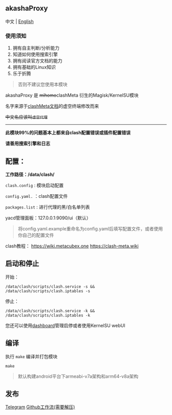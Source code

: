 ## akashaProxy

中文 | [English](./readme.md)

### 使用须知

1. 拥有自主判断/分析能力
2. 知道如何使用搜索引擎
3. 拥有阅读官方文档的能力
4. 拥有基础的Linux知识
4. 乐于折腾

> 否则不建议您使用本模块


akashaProxy 是 ~~mihomo~~clashMeta 衍生的Magisk/KernelSU模块

名字来源于[clashMeta文档](https://wiki.metacubex.one)的虚空终端修改而来

~~中文名应该叫`虚空代理`~~

---

**此模块99%的问题基本上都来自clash配置错误或插件配置错误**

**请善用搜索引擎和日志**

## 配置：

**工作路径：/data/clash/**

`clash.config` : 模块启动配置

`config.yaml.` ：clash配置文件

`packages.list` : 进行代理的黑/白名单列表

yacd管理面板：127.0.0.1:9090/ui（默认）

>将config.yaml.example重命名为config.yaml后填写配置文件，或者使用你自己的配置文件

clash教程：
https://wiki.metacubex.one
https://clash-meta.wiki

## 启动和停止

开始：
````
/data/clash/scripts/clash.service -s && /data/clash/scripts/clash.iptables -s
````

停止：
````
/data/clash/scripts/clash.service -k && /data/clash/scripts/clash.iptables -k
````

您还可以使用[dashboard](https://t.me/MagiskChangeKing)管理启停或者使用KernelSU webUI

## 编译

执行 `make` 编译并打包模块
````
make
````
> 默认构建android平台下armeabi-v7a架构和arm64-v8a架构

## 发布

[Telegram](https://t.me/akashaProxy)
[Github工作流(需要解压)](https://github.com/ModuleList/akashaProxy/actions)

